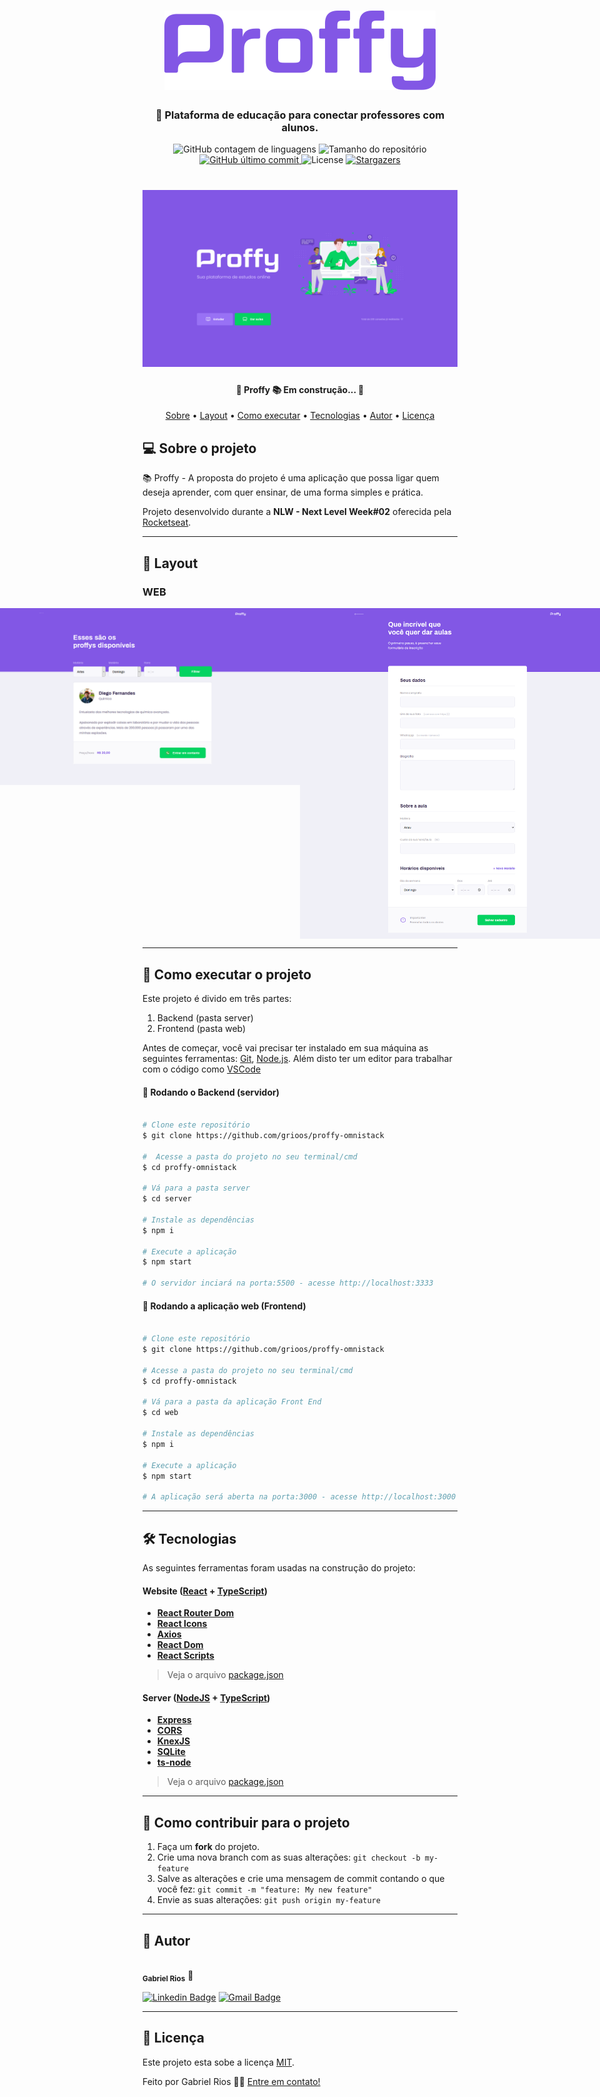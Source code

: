
<h1 align="center" >
    <img alt="Logo Proffy" src="/.github/screenshots/logo.png" />
</h1>

<h3 align="center">
    📝 Plataforma de educação para conectar professores com alunos.
</h3>

<p align="center">
  <img alt="GitHub contagem de linguagens" src="https://img.shields.io/github/languages/count/grioos/proffy-omnistack?color=%2304D361">

  <img alt="Tamanho do repositório" src="https://img.shields.io/github/repo-size/grioos/proffy-omnistack">

  <a href="https://github.com/grioos/README-proffy-omnistack/commits/master">
    <img alt="GitHub último commit" src="https://img.shields.io/github/last-commit/grioos/proffy-omnistack?color=%4d0000">
  </a>
    
   <img alt="License" src="https://img.shields.io/badge/license-MIT-8622f8">
   <a href="https://github.com/grioos/proffy-omnistack/stargazers">
    <img alt="Stargazers" src="https://img.shields.io/github/stars/grioos/proffy-omnistack?style=social">
  </a>

</p>

<h1 align="center">
    <img alt="NextLevelWeek#02" title="#NextLevelWeek#02" src="/.github/screenshots/home-page.png" />
</h1>

<h4 align="center"> 
	🚧  Proffy 📚 Em construção... 🚧
</h4>

<p align="center">
	<a href="#-sobre-o-projeto">Sobre</a> •
	<a href="#-layout">Layout</a> • 
 	<a href="#-como-executar-o-projeto">Como executar</a> • 
  <a href="#-tecnologias">Tecnologias</a> • 
 	<a href="#-autor">Autor</a> • 
 	<a href="#user-content--licença">Licença</a>
</p>


## 💻 Sobre o projeto

📚 Proffy - A proposta do projeto é uma aplicação que possa ligar quem deseja aprender, com quer ensinar, de uma forma simples e prática.

Projeto desenvolvido durante a **NLW - Next Level Week#02** oferecida pela [Rocketseat](https://rocketseat.com.br/).

---

## 🎨 Layout

###  WEB

<p align="center" style="display: flex; align-items: flex-start; justify-content: center;">
  <img alt="NextLevelWeek" title="#NextLevelWeek" src=".github/screenshots/study-page.png" width="100%">

  <img alt="NextLevelWeek" title="#NextLevelWeek" src=".github/screenshots/give-classes-fullpage.png" width="100%">
</p>


---

## 🚀 Como executar o projeto

Este projeto é divido em três partes:
1. Backend (pasta server) 
2. Frontend (pasta web)


Antes de começar, você vai precisar ter instalado em sua máquina as seguintes ferramentas:
[Git](https://git-scm.com), [Node.js](https://nodejs.org/en/). 
Além disto ter um editor para trabalhar com o código como [VSCode](https://code.visualstudio.com/)

#### 🎲 Rodando o Backend (servidor)

```bash

# Clone este repositório
$ git clone https://github.com/grioos/proffy-omnistack

#  Acesse a pasta do projeto no seu terminal/cmd
$ cd proffy-omnistack

# Vá para a pasta server
$ cd server

# Instale as dependências
$ npm i

# Execute a aplicação 
$ npm start

# O servidor inciará na porta:5500 - acesse http://localhost:3333 
```

#### 🧭 Rodando a aplicação web (Frontend)

```bash

# Clone este repositório
$ git clone https://github.com/grioos/proffy-omnistack

# Acesse a pasta do projeto no seu terminal/cmd
$ cd proffy-omnistack

# Vá para a pasta da aplicação Front End
$ cd web

# Instale as dependências
$ npm i

# Execute a aplicação
$ npm start

# A aplicação será aberta na porta:3000 - acesse http://localhost:3000

```

---

## 🛠 Tecnologias

As seguintes ferramentas foram usadas na construção do projeto:

#### **Website**  ([React](https://reactjs.org/)  +  [TypeScript](https://www.typescriptlang.org/))

-   **[React Router Dom](https://github.com/ReactTraining/react-router/tree/master/packages/react-router-dom)**
-   **[React Icons](https://react-icons.github.io/react-icons/)**
-   **[Axios](https://github.com/axios/axios)**
-   **[React Dom](https://pt-br.reactjs.org/docs/react-dom.html)**
-   **[React Scripts](https://github.com/facebook/create-react-app/tree/master/packages/react-scripts)**

> Veja o arquivo  [package.json](https://github.com/grioos/proffy-omnistack/blob/master/web/package.json)

#### **Server**  ([NodeJS](https://nodejs.org/en/)  +  [TypeScript](https://www.typescriptlang.org/))

-   **[Express](https://expressjs.com/)**
-   **[CORS](https://expressjs.com/en/resources/middleware/cors.html)**
-   **[KnexJS](http://knexjs.org/)**
-   **[SQLite](https://github.com/mapbox/node-sqlite3)**
-   **[ts-node](https://github.com/TypeStrong/ts-node)**

> Veja o arquivo  [package.json](https://github.com/grioos/proffy-omnistack/blob/master/server/package.json)

---
## 💪 Como contribuir para o projeto

1. Faça um **fork** do projeto.
2. Crie uma nova branch com as suas alterações: `git checkout -b my-feature`
3. Salve as alterações e crie uma mensagem de commit contando o que você fez: `git commit -m "feature: My new feature"`
4. Envie as suas alterações: `git push origin my-feature`

---

## 🦸 Autor

 <img style="border-radius: 50%;" src="https://avatars2.githubusercontent.com/u/60109015?s=460&u=941726645c23518f8cbcb9fca84ea7becc0508c5&v=4" width="100px;" alt=""/>
 <br />
 <sub><b>Gabriel Rios</b></sub> 🚀
 <br />

[![Linkedin Badge](https://img.shields.io/badge/-grioos-black?style=flat-square&logo=Linkedin&logoColor=white&link=https://www.linkedin.com/in/grioos/)](https://www.linkedin.com/in/grioos/) 
[![Gmail Badge](https://img.shields.io/badge/-gabriel.al.rio@gmail.com-black?style=flat-square&logo=Gmail&logoColor=white&link=mailto:gabriel.al.rio@gmail.com)](mailto:gabriel.al.rio@gmail.com)

---

## 📝 Licença

Este projeto esta sobe a licença [MIT](./LICENSE.md).

Feito por Gabriel Rios 👋🏻 [Entre em contato!](https://www.linkedin.com/in/grioos/)
